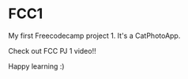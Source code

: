 # FCC1
My first Freecodecamp project 1. It's a CatPhotoApp.

Check out FCC PJ 1 video!!

Happy learning :)
